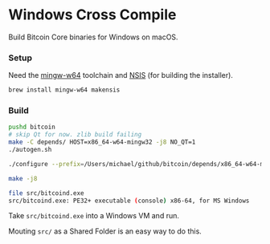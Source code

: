 # Windows Cross Compile

Build Bitcoin Core binaries for Windows on macOS.

### Setup
Need the [mingw-w64](https://mingw-w64.org/doku.php) toolchain and [NSIS](https://nsis.sourceforge.io/Main_Page) (for building the installer).
```bash
brew install mingw-w64 makensis
```

### Build
```bash
pushd bitcoin
# skip Qt for now. zlib build failing
make -C depends/ HOST=x86_64-w64-mingw32 -j8 NO_QT=1
./autogen.sh

./configure --prefix=/Users/michael/github/bitcoin/depends/x86_64-w64-mingw32

make -j8

file src/bitcoind.exe
src/bitcoind.exe: PE32+ executable (console) x86-64, for MS Windows
```

Take `src/bitcoind.exe` into a Windows VM and run.

Mouting `src/` as a Shared Folder is an easy way to do this.

